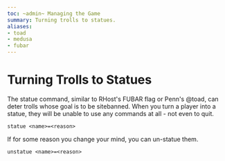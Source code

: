```yaml
---
toc: ~admin~ Managing the Game
summary: Turning trolls to statues.
aliases:
- toad
- medusa
- fubar
---
```


# Turning Trolls to Statues

The statue command, similar to RHost's FUBAR flag or Penn's @toad, can deter trolls whose goal is to be sitebanned.   When you turn a player into a statue, they will be unable to use any commands at all - not even to quit.

`statue <name>=<reason>`

If for some reason you change your mind, you can un-statue them.

`unstatue <name>=<reason>`